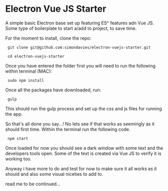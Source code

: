 # Electron Vue JS Starter
A simple basic Electron base set up featuring ES^ features adn Vue JS.  Some type of boilerplate to start a/add to project, to save time.


For the moment to install, clone the repo:

` 
git clone git@github.com:simondavies/electron-vuejs-starter.git
 `

` 
cd electron-vuejs-starter
 `


Once you have entered the folder first you will need to run the following within terminal (MAC):

` 
sudo npm install
 `

Once all the packages have downloaded, run:

` 
gulp
 `

This should run the gulp process and set up the css and js files for running the app.

So that's all done you say...! No lets see if that works as seemingly as it should first time. Within the terminal run the following code.

` 
npm start
 `

Once loaded for now you should see a dark window with some text and the developers tools open. Some of the text is created via Vue JS to verify it is working too.

Anyway i have more to do and test for now to make sure it all works as it should and also some visual niceties to add to.

read me to be continued...

